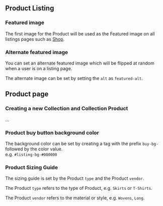 ## Product Listing

### Featured image

The first image for the Product will be used as the Featured image on all listings pages such as [Shop](https://ohlin.myshopify.com/collections/all).

### Alternate featured image

You can set an alternate featured image which will be flipped at random when a user is on a listing page.

The alternate image can be set by setting the `alt` as `featured-alt`.

## Product page

### Creating a new Collection and Collection Product
…

### Product buy button background color

The background color can be set by creating a tag with the prefix `buy-bg-` followed by the color value.  
e.g. `#listing-bg-#000000`

### Product Sizing Guide

The sizing guide is set by the Product `type` and the Product `vendor`.

The Product `type` refers to the type of Product, e.g. `Skirts` or `T-Shirts`.

The Product `vendor` refers to the material or style, e.g. `Wovens`, `Long`.